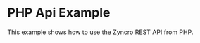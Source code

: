 PHP Api Example
===============================
This example shows how to use the Zyncro REST API from PHP.